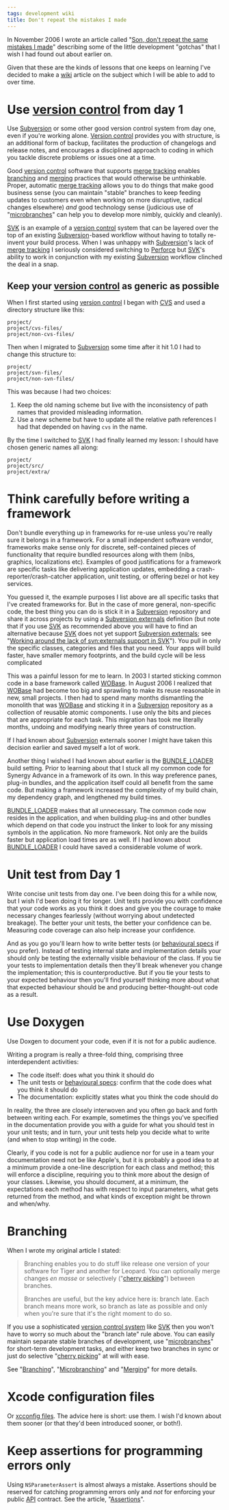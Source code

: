 ```yaml
---
tags: development wiki
title: Don't repeat the mistakes I made
---
```


In November 2006 I wrote an article called "[Son, don't repeat the same mistakes I made](http://wincent.dev/a/about/wincent/weblog/archives/2006/11/son_dont_repeat.php)" describing some of the little development "gotchas" that I wish I had found out about earlier on.

Given that these are the kinds of lessons that one keeps on learning I've decided to make a [wiki](/wiki/wiki) article on the subject which I will be able to add to over time.

# Use [version control](/wiki/version_control) from day 1

Use [Subversion](/wiki/Subversion) or some other good version control system from day one, even if you're working alone. [Version control](/wiki/Version_control) provides you with structure, is an additional form of backup, facilitates the production of changelogs and release notes, and encourages a disciplined approach to coding in which you tackle discrete problems or issues one at a time.

Good [version control](/wiki/version_control) software that supports [merge tracking](/wiki/merge_tracking) enables [branching](/wiki/branching) and [merging](/wiki/merging) practices that would otherwise be unthinkable. Proper, automatic [merge tracking](/wiki/merge_tracking) allows you to do things that make good business sense (you can maintain "stable" branches to keep feeding updates to customers even when working on more disruptive, radical changes elsewhere) _and_ good technology sense (judicious use of "[microbranches](/wiki/microbranches)" can help you to develop more nimbly, quickly and cleanly).

[SVK](/wiki/SVK) is an example of a [version control](/wiki/version_control) system that can be layered over the top of an existing [Subversion](/wiki/Subversion)-based workflow without having to totally re-invent your build process. When I was unhappy with [Subversion](/wiki/Subversion)'s lack of [merge tracking](/wiki/merge_tracking) I seriously considered switching to [Perforce](/wiki/Perforce) but [SVK](/wiki/SVK)'s ability to work in conjunction with my existing [Subversion](/wiki/Subversion) workflow clinched the deal in a snap.

## Keep your [version control](/wiki/version_control) as generic as possible

When I first started using [version control](/wiki/version_control) I began with [CVS](/wiki/CVS) and used a directory structure like this:

    project/
    project/cvs-files/
    project/non-cvs-files/

Then when I migrated to [Subversion](/wiki/Subversion) some time after it hit 1.0 I had to change this structure to:

    project/
    project/svn-files/
    project/non-svn-files/

This was because I had two choices:

1.  Keep the old naming scheme but live with the inconsistency of path names that provided misleading information.
2.  Use a new scheme but have to update all the relative path references I had that depended on having `cvs` in the name.

By the time I switched to [SVK](/wiki/SVK) I had finally learned my lesson: I should have chosen generic names all along:

    project/
    project/src/
    project/extra/

# Think carefully before writing a framework

Don't bundle everything up in frameworks for re-use unless you're really sure it belongs in a framework. For a small independent software vendor, frameworks make sense only for discrete, self-contained pieces of functionality that require bundled resources along with them (nibs, graphics, localizations etc). Examples of good justifications for a framework are specific tasks like delivering application updates, embedding a crash-reporter/crash-catcher application, unit testing, or offering bezel or hot key services.

You guessed it, the example purposes I list above are all specific tasks that I've created frameworks for. But in the case of more general, non-specific code, the best thing you can do is stick it in a [Subversion](/wiki/Subversion) repository and share it across projects by using a [Subversion externals](/wiki/Subversion_externals) definition (but note that if you use [SVK](/wiki/SVK) as recommended above you will have to find an alternative because [SVK](/wiki/SVK) does not yet support [Subversion externals](/wiki/Subversion_externals); see "[Working around the lack of svn:externals support in SVK](/wiki/Working_around_the_lack_of_svn%3aexternals_support_in_SVK)"). You pull in only the specific classes, categories and files that you need. Your apps will build faster, have smaller memory footprints, and the build cycle will be less complicated

This was a painful lesson for me to learn. In 2003 I started sticking common code in a base framework called [WOBase](/wiki/WOBase). In August 2006 I realized that [WOBase](/wiki/WOBase) had become too big and sprawling to make its reuse reasonable in new, small projects. I then had to spend many months dismantling the monolith that was [WOBase](/wiki/WOBase) and sticking it in a [Subversion](/wiki/Subversion) repository as a collection of reusable atomic components. I use only the bits and pieces that are appropriate for each task. This migration has took me literally months, undoing and modifying nearly three years of construction.

If I had known about [Subversion](/wiki/Subversion) externals sooner I might have taken this decision earlier and saved myself a lot of work.

Another thing I wished I had known about earlier is the [BUNDLE_LOADER](/wiki/BUNDLE_LOADER) build setting. Prior to learning about that I stuck all my common code for Synergy Advance in a framework of its own. In this way preference panes, plug-in bundles, and the application itself could all benefit from the same code. But making a framework increased the complexity of my build chain, my dependency graph, and lengthened my build times.

[BUNDLE_LOADER](/wiki/BUNDLE_LOADER) makes that all unnecessary. The common code now resides in the application, and when building plug-ins and other bundles which depend on that code you instruct the linker to look for any missing symbols in the application. No more framework. Not only are the builds faster but application load times are as well. If I had known about [BUNDLE_LOADER](/wiki/BUNDLE_LOADER) I could have saved a considerable volume of work.

# Unit test from Day 1

Write concise unit tests from day one. I've been doing this for a while now, but I wish I'd been doing it for longer. Unit tests provide you with confidence that your code works as you think it does and give you the courage to make necessary changes fearlessly (without worrying about undetected breakage). The better your unit tests, the better your confidence can be. Measuring code coverage can also help increase your confidence.

And as you go you'll learn how to write better tests (or [behavioural specs](/wiki/behavioural_specs) if you prefer). Instead of testing internal state and implementation details your should only be testing the externally visible behaviour of the class. If you tie your tests to implementation details then they'll break whenever you change the implementation; this is counterproductive. But if you tie your tests to your expected behaviour then you'll find yourself thinking more about what that expected behaviour should be and producing better-thought-out code as a result.

# Use Doxygen

Use Doxgen to document your code, even if it is not for a public audience.

Writing a program is really a three-fold thing, comprising three interdependent activities:

-   The code itself: does what you think it should do
-   The unit tests or [behavioural specs](/wiki/behavioural_specs): confirm that the code does what you think it should do
-   The documentation: explicitly states what you think the code should do

In reality, the three are closely interwoven and you often go back and forth between writing each. For example, sometimes the things you've specified in the documentation provide you with a guide for what you should test in your unit tests; and in turn, your unit tests help you decide what to write (and when to stop writing) in the code.

Clearly, if you code is not for a public audience nor for use in a team your documentation need not be like Apple's, but it is probably a good idea to at a minimum provide a one-line description for each class and method; this will enforce a discipline, requiring you to think more about the design of your classes. Likewise, you should document, at a minimum, the expectations each method has with respect to input parameters, what gets returned from the method, and what kinds of exception might be thrown and when/why.

# Branching

When I wrote my original article I stated:

> Branching enables you to do stuff like release one version of your software for Tiger and another for Leopard. You can optionally merge changes _en masse_ or selectively ("[cherry picking](/wiki/cherry_picking)") between branches.
>
> Branches are useful, but the key advice here is: branch late. Each branch means more work, so branch as late as possible and only when you're sure that it's the right moment to do so.

If you use a sophisticated [version control system](/wiki/version_control_system) like [SVK](/wiki/SVK) then you won't have to worry so much about the "branch late" rule above. You can easily maintain separate stable branches of development, use "[microbranches](/wiki/microbranches)" for short-term development tasks, and either keep two branches in sync or just do selective "[cherry picking](/wiki/cherry_picking)" at will with ease.

See "[Branching](/wiki/Branching)", "[Microbranching](/wiki/Microbranching)" and "[Merging](/wiki/Merging)" for more details.

# Xcode configuration files

Or [xcconfig files](/wiki/xcconfig_files). The advice here is short: use them. I wish I'd known about them sooner (or that they'd been introduced sooner, or both!).

# Keep assertions for programming errors only

Using `NSParameterAssert` is almost always a mistake. Assertions should be reserved for catching programming errors only and _not_ for enforcing your public [API](/wiki/API) contract. See the article, "[Assertions](http://wincent.dev/a/about/wincent/weblog/archives/2007/05/assertions.php)".
